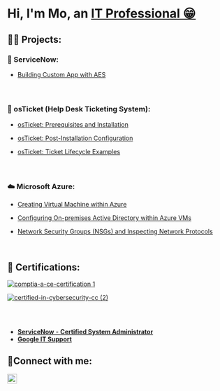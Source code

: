 <h1>Hi, I'm Mo, an <a href="https://linkedin.com/in/mo-dahir">IT Professional 😁</a></h1>

<h2>👨‍💻 Projects:</h2>
<h3>🚀 ServiceNow:</h3>

  - [Building Custom App with AES](https://github.com/mo-dahir/App-Engine-Studio)
  
<br>

<h2></h2>

<h3> 🦘 osTicket (Help Desk Ticketing System):</h3>
 
  - [osTicket: Prerequisites and Installation](https://github.com/mo-dahir/osticket-prereqs)
  - [osTicket: Post-Installation Configuration](https://github.com/mo-dahir/post-install-config)
  - [osTicket: Ticket Lifecycle Examples](https://github.com/mo-dahir/ticket-lifecycle)

    <br>

<h2></h2>

<h3>☁️ Microsoft Azure:</h3>

  - [Creating Virtual Machine within Azure](https://github.com/mo-dahir/creating-vm)
  - [Configuring On-premises Active Directory within Azure VMs](https://github.com/mo-dahir/configure-ad)
  - [Network Security Groups (NSGs) and Inspecting Network Protocols](https://github.com/mo-dahir/azure-network-protocols)
 
    <br>

<h2></h2>

 
<h2>🏅 Certifications:</h2>

<be>
<a href="https://www.credly.com/badges/cff90988-da78-452c-90f0-3e6cab081da4/public_url">
  
 ![comptia-a-ce-certification 1](https://github.com/user-attachments/assets/65c9ab40-cdfa-4c0d-9c89-4cc523ab79c4)


<a href="https://www.credly.com/badges/4af8b9ef-b301-4529-9235-8146827f7406/public_url">


![certified-in-cybersecurity-cc (2)](https://github.com/user-attachments/assets/eee49a22-d1ca-46e6-9734-ad5352c4ec98)

<br>

<h2></h2>

- [**ServiceNow** - **Certified System Administrator**](https://nowlearning.servicenow.com/lxp?id=nl_public&user=dahirmoham448639)
- [**Google IT Support**](https://coursera.org/share/eae8f03344e7f60e0367245b6da5077d)

<h2>🤳Connect with me:</h2>

[<img align="left" alt="Josh | LinkedIn" width="22px" src="https://cdn.jsdelivr.net/npm/simple-icons@v3/icons/linkedin.svg" />][linkedin]

[linkedin]: https://linkedin.com/in/mo-dahir

